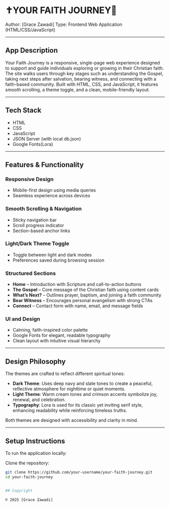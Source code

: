 # ✝️YOUR FAITH JOURNEY💛

Author: [Grace Zawadi]
Type: Frontend Web Application (HTML/CSS/JavaScript)

---

## App Description

Your Faith Journey is a responsive, single-page web experience designed to support and guide individuals exploring or growing in their Christian faith. The site walks users through key stages such as understanding the Gospel, taking next steps after salvation, bearing witness, and connecting with a faith-based community. Built with HTML, CSS, and JavaScript, it features smooth scrolling, a theme toggle, and a clean, mobile-friendly layout.

---

## Tech Stack
- HTML
- CSS
- JavaScript
- JSON Server (with local db.json)
- Google Fonts(Lora) 

---

## Features & Functionality

### Responsive Design
- Mobile-first design using media queries
- Seamless experience across devices

### Smooth Scrolling & Navigation
- Sticky navigation bar
- Scroll progress indicator
- Section-based anchor links

### Light/Dark Theme Toggle
- Toggle between light and dark modes
- Preferences saved during browsing session

### Structured Sections
- **Home** – Introduction with Scripture and call-to-action buttons  
- **The Gospel** – Core message of the Christian faith using content cards  
- **What’s Next?** – Outlines prayer, baptism, and joining a faith community  
- **Bear Witness** – Encourages personal evangelism with strong CTAs  
- **Connect** – Contact form with name, email, and message fields

### UI and Design
- Calming, faith-inspired color palette  
- Google Fonts for elegant, readable typography  
- Clean layout with intuitive visual hierarchy

---

## Design Philosophy

The themes are crafted to reflect different spiritual tones:

- **Dark Theme**: Uses deep navy and slate tones to create a peaceful, reflective atmosphere for nighttime or quiet moments.  
- **Light Theme**: Warm cream tones and crimson accents symbolize joy, renewal, and celebration.  
- **Typography**: Lora is used for its classic yet inviting serif style, enhancing readability while reinforcing timeless truths.

Both themes are designed with accessibility and clarity in mind.

---
## Setup Instructions

To run the application locally:

Clone the repository:

```bash
git clone https://github.com/your-username/your-faith-journey.git
cd your-faith-journey


## Copyright

© 2025 [Grace Zawadi]  
